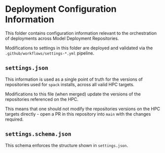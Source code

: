 # Deployment Configuration Information

This folder contains configuration information relevant to the orchestration of deployments across Model Deployment Repositories.

Modifications to settings in this folder are deployed and validated via the `.github/workflows/settings-*.yml` pipeline.

## `settings.json`

This information is used as a single point of truth for the versions of repositories used for `spack` installs, across all valid HPC targets.

Modifications to this file (when merged) update the versions of the repositories referenced on the HPC.

This means that one should not modify the repositories versions on the HPC targets directly - open a PR in this repository into `main` with the changes required.

## `settings.schema.json`

This schema enforces the structure shown in `settings.json`.
